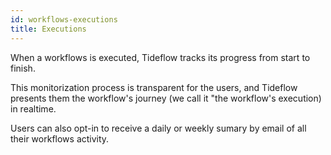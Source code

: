 ```yaml
---
id: workflows-executions
title: Executions
---
```


When a workflows is executed, Tideflow tracks its progress from start to finish.

This monitorization process is transparent for the users, and Tideflow presents
them the workflow's journey (we call it "the workflow's execution) in realtime.

Users can also opt-in to receive a daily or weekly sumary by email of all their
workflows activity.